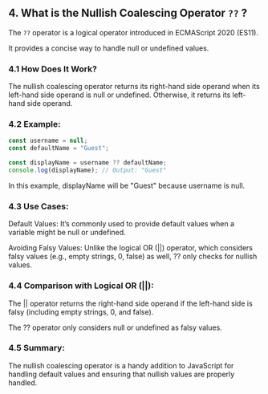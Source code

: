 ## 4. What is the Nullish Coalescing Operator ```??``` ?
The ```??``` operator is a logical operator introduced in ECMAScript 2020 (ES11).

It provides a concise way to handle null or undefined values.

### 4.1 How Does It Work?
The nullish coalescing operator returns its right-hand side operand when its left-hand side operand is null or undefined.
Otherwise, it returns its left-hand side operand.
### 4.2 Example:
```js
const username = null;
const defaultName = "Guest";

const displayName = username ?? defaultName;
console.log(displayName); // Output: "Guest"
```
In this example, displayName will be "Guest" because username is null.
### 4.3 Use Cases:
Default Values: It’s commonly used to provide default values when a variable might be null or undefined.

Avoiding Falsy Values: Unlike the logical OR (||) operator, which considers falsy values (e.g., empty strings, 0, false) as well, ?? only checks for nullish values.
### 4.4 Comparison with Logical OR (||):
The || operator returns the right-hand side operand if the left-hand side is falsy (including empty strings, 0, and false).

The ?? operator only considers null or undefined as falsy values.
### 4.5 Summary:
The nullish coalescing operator is a handy addition to JavaScript for handling default values and ensuring that nullish values are properly handled.
